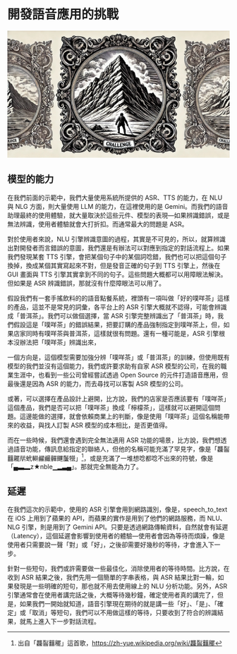 # 開發語音應用的挑戰

![封面](images/challenges.jpg)

## 模型的能力

在我們前面的示範中，我們大量使用系統所提供的 ASR、TTS 的能力，在 NLU 與 NLG 方面，則大量使用 LLM 的能力，在這裡使用的是 Gemini。而我們的語音助理最終的使用體驗，就大量取決於這些元件、模型的表現—如果辨識錯誤，或是無法辨識，使用者體驗就會大打折扣。而通常最大的問題是 ASR。

對於使用者來說，NLU 引擎辨識意圖的過程，其實是不可見的，所以，就算辨識出對開發者而言錯誤的意圖，我們還是有辦法可以對應到指定的對話流程上。如果我們發現某套 TTS 引擎，會把某個句子中的某個詞唸錯，我們也可以把這個句子換掉，換成某個其實寫起來不對，但是發音正確的句子到 TTS 引擎上，然後在 GUI 畫面與 TTS 引擎其實拿到不同的句子。這些問題大概都可以用障眼法解決。但如果是 ASR 辨識錯誤，那就沒有什麼障眼法可以用了。

假設我們有一套手搖飲料的的語音點餐系統，裡頭有一項叫做「好的噗咩茶」這樣的產品，這並不是常見的詞彙，各平台上的 ASR 引擎大概就不認得，可能會辨識成「普洱茶」。我們可以做個選擇，當 ASR 引擎完整辨識出了「普洱茶」時，我們假設這是「噗咩茶」的錯誤結果，把要訂購的產品強制指定到噗咩茶上，但，如果店家同時有噗咩茶與普洱茶，這樣就很有問題。還有一種可能是，ASR 引擎根本沒辦法把「噗咩茶」辨識出來，

一個方向是，這個模型需要加強分辨「噗咩茶」或「普洱茶」的訓練，但使用既有模型的我們並沒有這個能力，我們或許要求助有自家 ASR 模型的公司，在我的職業生涯中，也看到一些公司曾經嘗試透過 Open Source 的元件打造語音應用，但最後還是因為 ASR 的能力，而去尋找可以客製 ASR 模型的公司。

或著，可以選擇在產品設計上避開，比方說，我們的店家是否應該要有「噗咩茶」這個產品，我們是否可以把「噗咩茶」換成「檸檬茶」，這樣就可以避開這個問題。這邊能做的選擇，就會依賴商業上的判斷，像是使用「噗咩茶」這個名稱能帶來的收益，與找人訂製 ASR 模型的成本相比，是否更值得。

而在一些時候，我們還會遇到完全無法適用 ASR 功能的場景，比方說，我們想透過語音功能，傳訊息給指定的聯絡人，但他的名稱可能充滿了罕見字，像是「龘䶛䨻䎱㸞蚮䡶䴞䴝䯬䬛䰕㹚」[^dalabomba]，或是充滿了一堆想唸都唸不出來的符號，像是「▄▃▂z★nble▁▂▃▄」。那就完全無能為力了。

## 延遲

在我們這次的示範中，使用的 ASR 引擎會用到網路識別，像是，speech_to_text 在 iOS 上用到了蘋果的 API，而蘋果的實作是用到了他們的網路服務，而 NLU、NLG 引擎，則是用到了 Gemini API。只要是透過網路傳輸資料，自然就會有延遲（Latency），這個延遲會影響到使用者的體驗—使用者會因為等待而煩躁，像是使用者只需要說一聲「對」或「好」，之後卻需要好幾秒的等待，才會進入下一步。

針對一些短句，我們或許需要做一些最佳化，消除使用者的等待時間。比方說，在收到 ASR 結果之後，我們先用一個簡單的字串表格，與 ASR 結果比對一輪，如果發現是一些明確的短句，那也就不用去使用線上的 NLU 分析功能。另外，ASR 引擎通常會在使用者講完話之後，大概等待幾秒鐘，確定使用者真的講完了，但是，如果我們一開始就知道，語音引擎現在期待的就是講一些「好」、「是」、「確定」或「取消」等短句，我們可以不用做這樣的等待，只要收到了符合的辨識結果，就馬上進入下一步對話流程。

[^dalabomba]: 出自「龘䶛䨻䆉」這首歌，https://zh-yue.wikipedia.org/wiki/龘䶛䨻䆉
